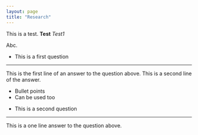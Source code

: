 ```yaml
---
layout: page
title: "Research"
---
```


This is a test.
**Test**
*Test1*

Abc.

 + This is a first question
 -----------------
 This is the first line of an answer to the question above. This is a second line of the answer. 
 
 * Bullet points
 * Can be used too
 
 + This is a second question
 -----------------
 This is a one line answer to the question above. 
